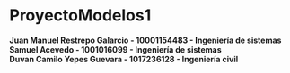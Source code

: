 # ProyectoModelos1
**Juan Manuel Restrepo Galarcio - 10001154483 - Ingeniería de sistemas**<br>
**Samuel Acevedo - 1001016099 - Ingeniería de sistemas**<br>
**Duvan Camilo Yepes Guevara - 1017236128 - Ingeniería civil**
